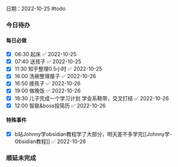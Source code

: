 日期：2022-10-25
#todo
### 今日待办
#### 每日必做
- [x] 06:30 起床 ✅ 2022-10-25
- [x] 07:40 送孩子 ✅ 2022-10-25
- [x] 11:30 知乎整理0.5小时 ✅ 2022-10-25
- [x] 16:00 洗碗整理屋子 ✅ 2022-10-26
- [x] 16:50 接孩子 ✅ 2022-10-26
- [x] 19:00 做晚饭 ✅ 2022-10-26
- [x] 18:30 儿子完成一个学习计划 学会系鞋带，交叉打结 ✅ 2022-10-26
- [x] 12:00 智联&boss投简历 ✅ 2022-10-26

#### 特殊事件
- [x] b站Johnny学obsidian教程学了大部分，明天差不多学完[[Johnny学-Obsidian教程]] ✅ 2022-10-26


### 顺延未完成


